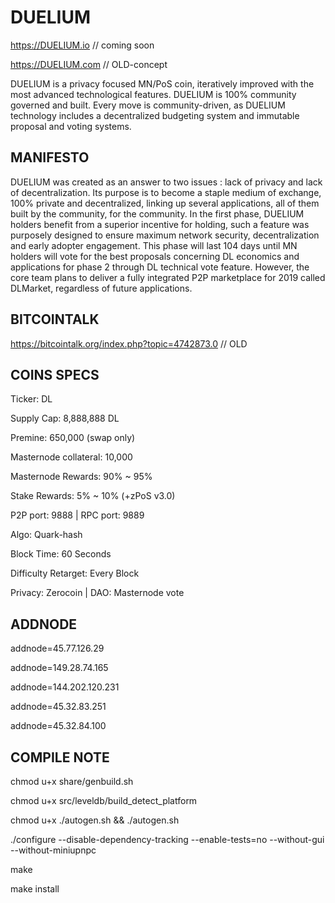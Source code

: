 # DUELIUM
https://DUELIUM.io  // coming soon

https://DUELIUM.com // OLD-concept

DUELIUM is a privacy focused MN/PoS coin, iteratively improved with the most advanced technological features.
DUELIUM is 100% community governed and built. Every move is community-driven, as DUELIUM technology includes a decentralized budgeting system and immutable proposal and voting systems.

## MANIFESTO ##

DUELIUM was created as an answer to two issues : lack of privacy and lack of decentralization. Its purpose is to become a staple medium of exchange, 100% private and decentralized, linking up several applications, all of them built by the community, for the community.
In the first phase, DUELIUM holders benefit from a superior incentive for holding, such a feature was purposely designed to ensure maximum network security, decentralization and early adopter engagement. This phase will last 104 days until MN holders will vote for the best proposals concerning DL economics and applications for phase 2 through DL technical vote feature.
However, the core team plans to deliver a fully integrated P2P marketplace for 2019 called DLMarket, regardless of future applications.

## BITCOINTALK ##

https://bitcointalk.org/index.php?topic=4742873.0  // OLD

## COINS SPECS ##

Ticker: DL

Supply Cap: 8,888,888 DL

Premine: 650,000 (swap only)

Masternode collateral: 10,000

Masternode Rewards: 90% ~ 95%

Stake Rewards: 5% ~ 10% (+zPoS v3.0)

P2P port: 9888 | RPC port: 9889

Algo: Quark-hash

Block Time: 60 Seconds

Difficulty Retarget: Every Block

Privacy: Zerocoin | DAO: Masternode vote


## ADDNODE ##

addnode=45.77.126.29

addnode=149.28.74.165

addnode=144.202.120.231

addnode=45.32.83.251

addnode=45.32.84.100


## COMPILE NOTE ##

chmod u+x share/genbuild.sh

chmod u+x src/leveldb/build_detect_platform

chmod u+x ./autogen.sh && ./autogen.sh

./configure --disable-dependency-tracking --enable-tests=no --without-gui --without-miniupnpc

make

make install

